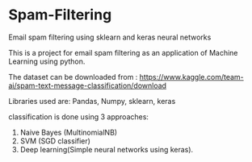 # Spam-Filtering
Email spam filtering using sklearn and keras neural networks

This is a project for email spam filtering as an application of Machine Learning using python.

The dataset can be downloaded from : https://www.kaggle.com/team-ai/spam-text-message-classification/download

Libraries used are: Pandas, Numpy, sklearn, keras

classification is done using 3 approaches:
1. Naive Bayes (MultinomialNB)
2. SVM (SGD classifier)
3. Deep learning(Simple neural networks using keras).
